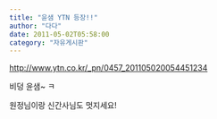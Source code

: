 ```yaml
---
title: "윤샘 YTN 등장!!"
author: "다다"
date: 2011-05-02T05:58:00
category: "자유게시판"
---
```


http://www.ytn.co.kr/_pn/0457_201105020054451234

비덩 윤샘~ ㅋ

원정님이랑 신간사님도 멋지세요!
